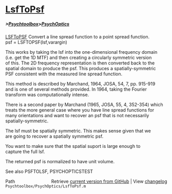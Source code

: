 # [LsfToPsf](LsfToPsf)
##### >[Psychtoolbox](Psychtoolbox)>[PsychOptics](PsychOptics)

[LSFToPSF](LSFToPSF)  Convert a line spread function to a point spread function.  
   psf = LSFTOPSF(lsf,varargin)  
  
   This works by taking the lsf into the one-dimensional frequency domain  
   (i.e. get the 1D MTF) and then creating a circularly symmetric version  
   of this.  The 2D frequency representation is then converted back to the  
   spatial domain to produce the psf.  This produces a spatially-symmetric  
   PSF consistent with the measured line spread function.  
  
   This method is described by Marchand, 1964, JOSA, 54, 7, pp. 915-919  
   and is one of several methods provided.  In 1964, taking the Fourier  
   transform was computationally intense.   
  
   There is a second paper by Marchand (1965, JOSA, 55, 4, 352-354) which  
   treats the more general case where you have line spread functions for  
   many orientations and want to recover an psf that is not necessarily  
   spatially-symmetric.  
  
   The lsf must be spatially symmetric.  This makes sense given that we  
   are going to recover a spatially symmetric psf.  
  
   You want to make sure that the spatial suport is large enough to  
   capture the full lsf.  
  
   The returned psf is normalized to have unit volume.  
  
   See also PSFTOLSF, PSYCHOPTICSTEST  




<div class="code_header" style="text-align:right;">
  <span style="float:left;">Path&nbsp;&nbsp;</span> <span class="counter">Retrieve <a href=
  "https://raw.github.com/Psychtoolbox-3/Psychtoolbox-3/beta/Psychtoolbox/PsychOptics/LsfToPsf.m">current version from GitHub</a> | View <a href=
  "https://github.com/Psychtoolbox-3/Psychtoolbox-3/commits/beta/Psychtoolbox/PsychOptics/LsfToPsf.m">changelog</a></span>
</div>
<div class="code">
  <code>Psychtoolbox/PsychOptics/LsfToPsf.m</code>
</div>

